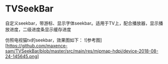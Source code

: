 # TVSeekBar
自定义seekbar，带游标、显示字体seekbar。适用于TV上，配合播放器，显示播放进度，二级进度条显示缓存进度


仿照电视猫tv的seekbar，效果图如下：
![参考图][https://github.com/maxence-sam/TVSeekBar/blob/master/src/main/res/mipmap-hdpi/device-2018-08-24-145645.png]
